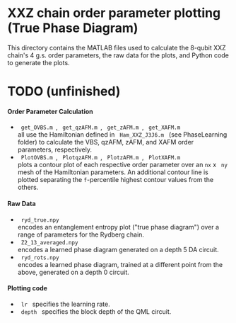 # XXZ chain order parameter plotting (True Phase Diagram)

This directory contains the MATLAB files used to calculate the 8-qubit XXZ chain's 4 g.s. order parameters, the raw data for the plots, and Python code to generate the plots.

# TODO (unfinished)

#### Order Parameter Calculation
<ul>
  <li> <code> get_OVBS.m </code>, <code> get_qzAFM.m </code>, <code> get_zAFM.m </code>, <code> get_XAFM.m </code>  </li> all use the Hamiltonian defined in <code> Ham_XXZ_J3J6.m </code> (see PhaseLearning folder) to calculate the VBS, qzAFM, zAFM, and XAFM order parameters, respectively.
  <li> <code> PlotOVBS.m </code>, <code> PlotqzAFM.m </code>, <code> PlotzAFM.m </code>, <code> PlotXAFM.m </code> </li> plots a contour plot of each respective order parameter over an <code>nx</code> x <code> ny</code> mesh of the Hamiltonian parameters.  An additional contour line is plotted separating the <code>f</code>-percentile highest contour values from the others.
  
</ul>

#### Raw Data
<ul>
  <li> <code> ryd_true.npy </code>  </li> encodes an entanglement entropy plot ("true phase diagram") over a range of parameters for the Rydberg chain.
  <li> <code> Z2_13_averaged.npy  </code> </li> encodes a learned phase diagram generated on a depth 5 DA circuit.
  <li> <code> ryd_rots.npy  </code> </li> encodes a learned phase diagram, trained at a different point from the above, generated on a depth 0 circuit.
</ul>

#### Plotting code
  <ul>
    <li><code> lr </code> specifies the learning rate.</li>
    <li><code> depth </code> specifies the block depth of the QML circuit.</li>
  </ul>

  


